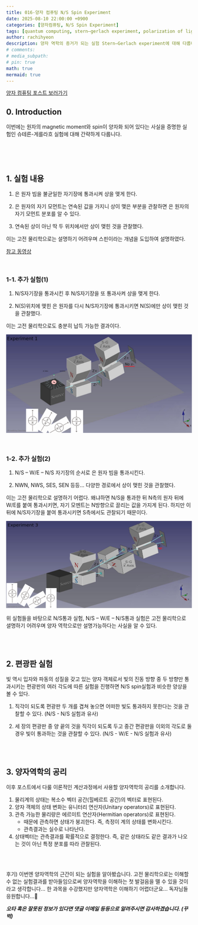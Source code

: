 ```yaml
---
title: 016-양자 컴퓨팅 N/S Spin Experiment
date: 2025-08-10 22:00:00 +0900
categories: [양자컴퓨팅, N/S Spin Experiment]
tags: [quantum computing, stern–gerlach experiment, polarization of light, postulate of quantum mechanics]
author: rachihyeon 
description: 양자 역학의 증거가 되는 실험 Stern–Gerlach experiment에 대해 다룹니다.
# comments: 
# media_subpath: 
# pin: true
math: true
mermaid: true
---
```


[양자 컴퓨팅 포스트 보러가기](/categories/양자컴퓨팅/)

## 0. Introduction

이번에는 원자의 magnetic moment와 spin이 양자화 되어 있다는 사실을 증명한 실험인 슈테른-게를라흐 실험에 대해 간략하게 다룹니다. 

<br>
<br>
<br>

## 1. 실험 내용

1. 은 원자 빔을 불균일한 자기장에 통과시켜 상을 맺게 한다.

2. 은 원자의 자기 모먼트는 연속된 값을 가지니 상이 맺은 부분을 관찰하면 은 원자의 자기 모먼트 분포를 알 수 있다.

3. 연속된 상이 아닌 딱 두 위치에서만 상이 맺힌 것을 관찰했다.

이는 고전 물리학으로는 설명하기 어려우며 스핀이라는 개념을 도입하여 설명하였다.

[참고 동영상](https://en.wikipedia.org/wiki/File:Quantum_spin_and_the_Stern-Gerlach_experiment.ogv)

<br>

### 1-1. 추가 실험(1)

1. N/S자기장을 통과시킨 후 N/S자기장을 또 통과사켜 상을 맺게 한다. 

2. N(S)위치에 맺힌 은 원자를 다시 N/S자기장에 통과시키면 N(S)에만 상이 맺힌 것을 관찰했다.

이는 고전 물리학으로도 충분히 납득 가능한 결과이다.

![N/S - N/S](/assets/img/post_img/quantum_computing/NS_NS_test.png)

<br>

### 1-2. 추가 실험(2)

1. N/S – W/E – N/S 자기장의 순서로 은 원자 빔을 통과시킨다.

2. NWN, NWS, SES, SEN 등등... 다양한 경로에서 상이 맺힌 것을 관찰했다.

이는 고전 물리학으로 설명하기 어렵다. 왜냐하면 N/S을 통과한 뒤 N측의 원자 뒤에 W/E를 붙여 통과시키면, 자기 모멘트는 N방향으로 끌리는 값을 가지게 된다. 하지만 이 뒤에 N/S자기장을 붙여 통과시키면 S측에서도 관찰되기 때문이다.

![N/S - W/E - N/S](/assets/img/post_img/quantum_computing/NS_WE_NS_test.png)

위 실험들을 바탕으로 N/S통과 실험, N/S – W/E – N/S통과 실험은 고전 물리학으로 셜명하기 어려우며 양자 역학으로만 설명가능하다는 사실을 알 수 있다.

<br>
<br>

## 2. 편광판 실험

빛 역시 입자와 파동의 성질을 갖고 있는 양자 객체로서 빛의 진동 방향 중 두 방향만 통과시키는 편광판의 여러 각도에 따른 실험을 진행하면 N/S spin실험과 비슷한 양상을 볼 수 있다. 

1. 직각이 되도록 편광판 두 개를 겹쳐 놓으면 어떠한 빛도 통과하지 못한다는 것을 관찰할 수 있다. (N/S - N/S 실험과 유사)

2. 세 장의 편광판 중 양 끝의 것을 직각이 되도록 두고 중간 편광판을 이외의 각도로 둘 경우 빛이 통과하는 것을 관찰할 수 있다. (N/S - W/E - N/S 실험과 유사)

<br>
<br>

## 3. 양자역학의 공리

이후 포스트에서 다룰 이론적인 계산과정에서 사용할 양자역학의 공리를 소개합니다.

1. 물리계의 상태는 복소수 벡터 공간(힐베르트 공간)의 벡터로 표현된다. 
2. 양자 객체의 상태 변화는 유니터리 연산자(Unitary operators)로 표현된다.
3. 관측 가능한 물리량은 에르미트 연산자(Hermitian operators)로 표현된다. 
    - 때문에 관측하면 상태가 붕괴한다. 즉, 측정이 계의 상태를 변화시킨다.
    - 관측결과는 실수로 나타난다.
4. 상태벡터는 관측결과를 확률적으로 결정한다. 즉, 같은 상태라도 같은 결과가 나오는 것이 아닌 특정 분포를 따라 관찰된다.

<br>
<br>

후기) 이번엔 양자역학의 근간이 되는 실험을 알아봤습니다. 고전 물리학으로는 이해할 수 없는 실험결과를 받아들임으로써 양자역학을 이해하는 첫 발걸음을 뗄 수 있을 것이라고 생각합니다... 한 과목을 수강했지만 양자역학은 이해하기 어렵더군요... 독자님들 응원합니다...🙌

***오타 혹은 잘못된 정보가 있다면 댓글 이메일 등등으로 알려주시면 감사하겠습니다. (꾸벅)***